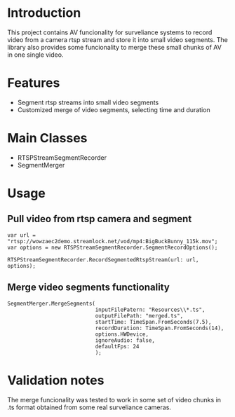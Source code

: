 # Introduction
 This project contains AV funcionality for surveliance systems to record video from a camera rtsp stream and store it into small video segments. The library also provides some funcionality to merge these small chunks of AV in one single video.

# Features
- Segment rtsp streams into small video segments
- Customized merge of video segments, selecting time and duration

# Main Classes
 - RTSPStreamSegmentRecorder
 - SegmentMerger

# Usage

## Pull video from rtsp camera and segment

````Csharp
var url = "rtsp://wowzaec2demo.streamlock.net/vod/mp4:BigBuckBunny_115k.mov";
var options = new RTSPStreamSegmentRecorder.SegmentRecordOptions();

RTSPStreamSegmentRecorder.RecordSegmentedRtspStream(url: url, options);
````
## Merge video segments functionality

````Csharp
SegmentMerger.MergeSegments(
                            inputFilePatern: "Resources\\*.ts",
                            outputFilePath: "merged.ts",
                            startTime: TimeSpan.FromSeconds(7.5),
                            recordDuration: TimeSpan.FromSeconds(14),
                            options.HWDevice,
                            ignoreAudio: false,
                            defaultFps: 24
                            );
````

# Validation notes

The merge funcionality was tested to work in some set of video chunks in .ts format obtained from some real surveliance cameras. 